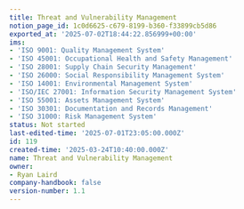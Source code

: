 ```yaml
---
title: Threat and Vulnerability Management
notion_page_id: 1c0d6625-c679-8199-b360-f33899cb5d86
exported_at: '2025-07-02T18:44:22.856999+00:00'
ims:
- 'ISO 9001: Quality Management System'
- 'ISO 45001: Occupational Health and Safety Management'
- 'ISO 28001: Supply Chain Security Management'
- 'ISO 26000: Social Responsibility Management System'
- 'ISO 14001: Environmental Management System'
- 'ISO/IEC 27001: Information Security Management System'
- 'ISO 55001: Assets Management System'
- 'ISO 30301: Documentation and Records Management'
- 'ISO 31000: Risk Management System'
status: Not started
last-edited-time: '2025-07-01T23:05:00.000Z'
id: 119
created-time: '2025-03-24T10:40:00.000Z'
name: Threat and Vulnerability Management
owner:
- Ryan Laird
company-handbook: false
version-number: 1.1
---
```


<!-- Unsupported block type: unsupported -->